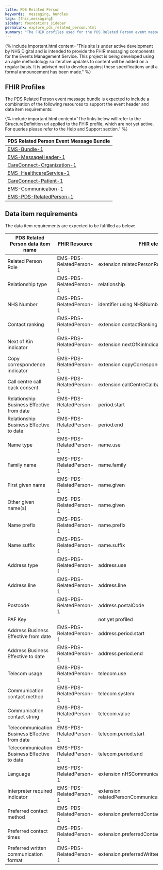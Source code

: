 ```yaml
---
title: PDS Related Person
keywords:  messaging, bundles
tags: [fhir,messaging]
sidebar: foundations_sidebar
permalink: explore_pds_related_person.html
summary: "The FHIR profiles used for the PDS Related Person event message bundle"
---
```


{% include important.html content="This site is under active development by NHS Digital and is intended to provide the FHIR messaging components for the Events Management Service. This project is being developed using an agile methodology so iterative updates to content will be added on a regular basis. It is advised not to develop against these specifications until a formal announcement has been made." %}

## FHIR Profiles ##

The PDS Related Person event message bundle is expected to include a combination of the following resources to support the event header and data item requirements:

{% include important.html content="The links below will refer to the StructureDefinition url applied to the FHIR profile, which are not yet active. For queries please refer to the Help and Support section." %} 

| PDS Related Person Event Message Bundle |
|-----------------------------------------|
| [EMS-Bundle-1](https://fhir.nhs.uk/STU3/StructureDefinition/EMS-Bundle-1)                              |
| [EMS-MessageHeader-1](https://fhir.nhs.uk/STU3/StructureDefinition/EMS-MessageHeader-1)                       |
| [CareConnect-Organization-1](https://fhir.hl7.org.uk/STU3/StructureDefinition/CareConnect-Organization-1)                |
| [EMS-HealthcareService-1](https://fhir.nhs.uk/STU3/StructureDefinition/EMS-HealthcareService-1)                   |
| [CareConnect-Patient-1](https://fhir.hl7.org.uk/STU3/StructureDefinition/CareConnect-Patient-1)                     |
| [EMS-Communication-1](https://fhir.nhs.uk/STU3/StructureDefinition/EMS-Communication-1)                       |
| [EMS-PDS-RelatedPerson-1](https://fhir.nhs.uk/STU3/StructureDefinition/EMS-PDS-RelatedPerson-1)                     |

## Data item requirements  ##

The data item requirements are expected to be fulfilled as below:

| PDS Related Person data item name              | FHIR Resource       | FHIR element                                     | Mandatory/Optional/Required |
|------------------------------------------------|---------------------|--------------------------------------------------|-----------------------------|
| Related Person Role                            | EMS-PDS-RelatedPerson-1 | extension relatedPersonRole                                         | Mandatory                   |
| Relationship type                              | EMS-PDS-RelatedPerson-1 | relationship                                     | Mandatory                   |
| NHS Number                                     | EMS-PDS-RelatedPerson-1 | identifier using NHSNumber slice                 | Required                    |
| Contact ranking                                | EMS-PDS-RelatedPerson-1 | extension contactRanking                         | Required                    |
| Next of Kin indicator                          | EMS-PDS-RelatedPerson-1 | extension nextOfKinIndicator                     | Mandatory                   |
| Copy correspondence indicator                  | EMS-PDS-RelatedPerson-1 | extension copyCorrespondenceIndicator            | Required                    |
| Call centre call back consent                  | EMS-PDS-RelatedPerson-1 | extension callCentreCallbackConsent              | Required                    |
| Relationship Business Effective from date      | EMS-PDS-RelatedPerson-1 | period.start                                     | Mandatory                   |
| Relationship Business Effective to date        | EMS-PDS-RelatedPerson-1 | period.end                                       | Required                    |
| Name type                                      | EMS-PDS-RelatedPerson-1 | name.use                                         | Mandatory                   |
| Family name                                    | EMS-PDS-RelatedPerson-1 | name.family                                      | Mandatory                   |
| First given name                               | EMS-PDS-RelatedPerson-1 | name.given                                       | Required                    |
| Other given name(s)                            | EMS-PDS-RelatedPerson-1 | name.given                                       | Required                    |
| Name prefix                                    | EMS-PDS-RelatedPerson-1 | name.prefix                                      | Required                    |
| Name suffix                                    | EMS-PDS-RelatedPerson-1 | name.suffix                                      | Required                    |
| Address type                                   | EMS-PDS-RelatedPerson-1 | address.use                                      | Required                    |
| Address line                                   | EMS-PDS-RelatedPerson-1 | address.line                                     | Required                    |
| Postcode                                       | EMS-PDS-RelatedPerson-1 | address.postalCode                               | Required                    |
| PAF Key                                        |                     | not yet profiled                                 | Required                    |
| Address Business Effective from date           | EMS-PDS-RelatedPerson-1 | address.period.start                             | Mandatory                   |
| Address Business Effective to date             | EMS-PDS-RelatedPerson-1 | address.period.end                               | Required                    |
| Telecom usage                                  | EMS-PDS-RelatedPerson-1 | telecom.use                                      | Required                    |
| Communication contact method                   | EMS-PDS-RelatedPerson-1 | telecom.system                                   | Required                    |
| Communication contact string                   | EMS-PDS-RelatedPerson-1 | telecom.value                                    | Required                    |
| Telecommunication Business Effective from date | EMS-PDS-RelatedPerson-1 | telecom.period.start                             | Mandatory                   |
| Telecommunication Business Effective to date   | EMS-PDS-RelatedPerson-1 | telecom.period.end                               | Required                    |
| Language                                       | EMS-PDS-RelatedPerson-1 | extension nHSCommunication.language              | Mandatory                   |
| Interpreter required indicator                 | EMS-PDS-RelatedPerson-1 | extension relatedPersonCommunication.interpreter | Mandatory                   |
| Preferred contact method                       | EMS-PDS-RelatedPerson-1 | extension.preferredContactMethod                 | Mandatory                   |
| Preferred contact times                        | EMS-PDS-RelatedPerson-1 | extension.preferredContactTimes                  | Required                    |
| Preferred written communication format         | EMS-PDS-RelatedPerson-1 | extension.preferredWrittenCoomunicationFormat    | Required                    |











